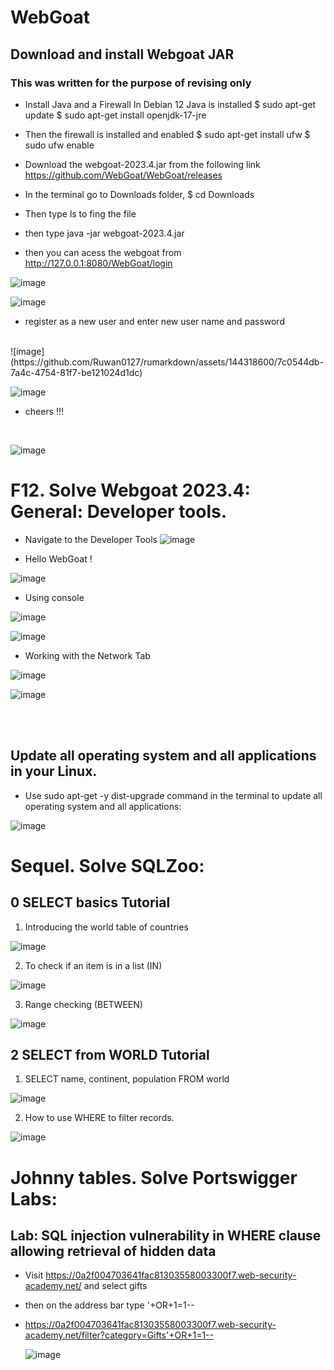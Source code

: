 # WebGoat


## Download and install Webgoat JAR

### This was written for the purpose of revising only 

- Install Java and a Firewall
In Debian 12 Java is installed
$ sudo apt-get update
$ sudo apt-get install openjdk-17-jre


- Then the firewall is installed and enabled
$ sudo apt-get install ufw
$ sudo ufw enable


- Download the webgoat-2023.4.jar from the following link 
https://github.com/WebGoat/WebGoat/releases

- In the terminal go to Downloads folder,  $ cd Downloads
- Then type ls to fing the file
- then type java -jar webgoat-2023.4.jar
- then you can acess the webgoat from  http://127.0.0.1:8080/WebGoat/login

![image](https://github.com/Ruwan0127/rumarkdown/assets/144318600/7da01b5d-5f23-4cf1-b48a-c383cdbe5d80)

![image](https://github.com/Ruwan0127/rumarkdown/assets/144318600/c14467a9-dfef-4c38-9211-04a0b14b7994)


- register as a new user and enter new user name and password
</br>
![image](https://github.com/Ruwan0127/rumarkdown/assets/144318600/7c0544db-7a4c-4754-81f7-be121024d1dc)


![image](https://github.com/Ruwan0127/rumarkdown/assets/144318600/c9b5dd74-2a7a-4d08-8998-fa988b3c697b)


- cheers !!!
</br>

![image](https://github.com/Ruwan0127/rumarkdown/assets/144318600/a07df018-b472-4f30-be34-169036b07862)


# F12. Solve Webgoat 2023.4: General: Developer tools.

- Navigate to the Developer Tools
  ![image](https://github.com/Ruwan0127/rumarkdown/assets/144318600/6d72a0ca-d51a-4ab7-8f0b-651a759f5b45)

- Hello WebGoat !
  
![image](https://github.com/Ruwan0127/rumarkdown/assets/144318600/e54bf5ee-8c41-49be-854f-681db0423bf9)

- Using console
  
![image](https://github.com/Ruwan0127/rumarkdown/assets/144318600/38af17a2-7ed2-47c4-8287-2c403342eb90)

![image](https://github.com/Ruwan0127/rumarkdown/assets/144318600/f070bdf9-ac87-48e8-b4bd-35dd7d7c19b3)


- Working with the Network Tab

![image](https://github.com/Ruwan0127/rumarkdown/assets/144318600/f371f9ba-cb5f-4f5e-b0f5-84470daaa13b)

![image](https://github.com/Ruwan0127/rumarkdown/assets/144318600/b609e477-b320-4593-b1e9-cb859b6810c6)



<br>
<br>

## Update all operating system and all applications in your Linux.

- Use sudo apt-get -y dist-upgrade
 command in the terminal to update all operating system and all applications: 
  
![image](https://github.com/Ruwan0127/rumarkdown/assets/144318600/8c02956e-3e42-4232-bce5-756512e3bb72)



  

# Sequel. Solve SQLZoo:


## 0 SELECT basics Tutorial

1. Introducing the world table of countries

![image](https://github.com/Ruwan0127/rumarkdown/assets/144318600/137bf68c-a94a-4a1d-87e6-3285465c4348)

2. To check if an item is in a list (IN)
   
![image](https://github.com/Ruwan0127/rumarkdown/assets/144318600/33b72c3e-6aab-43fa-83be-9a2656042e8b)

3. Range checking (BETWEEN)

![image](https://github.com/Ruwan0127/rumarkdown/assets/144318600/ca459219-81ea-49eb-ad33-117ae1b80ff7)


## 2 SELECT from WORLD Tutorial

1. SELECT name, continent, population FROM world
   
![image](https://github.com/Ruwan0127/rumarkdown/assets/144318600/bba6bfe0-6ad2-4df7-96b3-781fefe4b12e)

2. How to use WHERE to filter records.

![image](https://github.com/Ruwan0127/rumarkdown/assets/144318600/397dfb26-148d-4311-9e62-ac7211944ac1)



# Johnny tables. Solve Portswigger Labs:

## Lab: SQL injection vulnerability in WHERE clause allowing retrieval of hidden data

- Visit https://0a2f004703641fac81303558003300f7.web-security-academy.net/ and select gifts
- then on the address bar type '+OR+1=1--
- https://0a2f004703641fac81303558003300f7.web-security-academy.net/filter?category=Gifts'+OR+1=1--

  ![image](https://github.com/Ruwan0127/rumarkdown/assets/144318600/3b65caf8-69ab-4294-8707-1d6793a6fb61)

